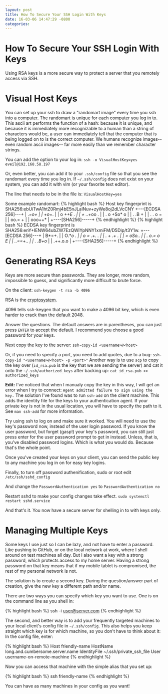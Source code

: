 ```yaml
---
layout: post
title: How To Secure Your SSH Login With Keys
date: 16-03-06 14:47:29 -0800
categories: 
---
```

# How To Secure Your SSH Login With Keys
Using RSA keys is a more secure way to protect a server that you remotely
access via SSH.

# Visual Host Keys

You can set up your ssh to draw a "randomart image" every time you ssh into a
computer.
The randomart is unique for each computer you log in to.
This ascii art performs the function of a hash: because it is unique, and
because it is immediately more 
recognizable to a human than a string of characters would be, a user can
immediately tell that the computer 
that is being logged on to is the correct computer.
We humans recognize images-- even random ascii images-- far more easily than we
remember character strings.
 
 You can add the option to your log in:
`ssh -o VisualHostKey=yes eveil@192.168.58.197`

Or, even better, you can add it to your `.ssh/config` file so that you see the
randomart every time you log in.
If `~/.ssh/config` does not exist on your system, you can add it with vim (or
your favorite text editor).

The line that needs to be in the file is:
`VisualHostKey=yes`

Some example randomart:
{% highlight bash %}
Host key fingerprint is SHA256:ebUiTwA1htZ0Rmj4bE5nJLaINuv+zyWe8oj2dLVcCNY
+---[ECDSA 256]---+
|      .*=o+      |
|      +o*=.      |
|     o *++E .    |
|    + ..*+oo .   |
|   . o +So* o    |
|    .   .B +     |
|   .  . o =      |
|    oo.= +       |
|   ooo++*        |
+----[SHA256]-----+
{% endhighlight %}
{% highlight bash %}
ECDSA key fingerprint is SHA256:enY+IENW64ubZW7EzQWIYpNNY1xmiFM/D5Dip/t3Y1w.
+---[ECDSA 256]---+
|     B*=+.       |
|    O.**o .      |
|   o = .+. .     |
|    . + .+  .    |
|     = oSo..     |
|    . o.= o E    |
|     ..==+..     |
|    . .B+o*      |
|     .++.o.o     |
+----[SHA256]-----+
{% endhighlight %}

# Generating RSA Keys
Keys are more secure than passwords. They are longer, more random, impossible
to guess, and significantly more 
difficult to brute force.

On the client:
`ssh-keygen -t rsa -b 4096`

RSA is the
[cryptosystem](https://en.wikipedia.org/wiki/RSA_%28cryptosystem%29).


4096 tells ssh-keygen that you want to make a 4096 bit key, which is even
harder to crack than the default 
2048.

Answer the questions. The default answers are in parentheses, you can just
press `ENTER` to accept the default. 
I recommend you choose a good password for your keys.

Next copy the key to the server:
`ssh-copy-id <username>@<host>`

Or, if you need to specify a port, you need to add quotes, due to a bug:
`ssh-copy-id "<username>@<host> -p <port>"`
Another 
way is to use `scp` to copy the key over (`id_rsa.pub` is the key that we are
sending the server) and 
cat it onto the `~/.ssh/authorized_keys` after backing up:
`cat id_rsa.pub >> authorized_keys`

**Edit:** I've noticed that when I manualy copy the key in this way, I will get
an error when I try to connect: `Agent admitted failure to sign using the key.`
The solution I've found was to run `ssh-add` on the client machine. This adds
the identity file for the keys to your authentication agent. If your private
key is not in the usual location, you will have to specify the path to it. See
`man ssh-add` for more information.

Try using ssh to log on and make sure it worked.
You will need to use the key's password now, instead of the user login
password.
If you know the user password, but forget (gasp!) your key's password, you can
still just press enter for the 
user password prompt to get in instead.
Unless, that is, you've disabled password logins. Which is what you would do.
Because that's the whole point.

Once you've created your keys on your client, you can send the public key to
any machine you log in on for easy 
key logins.

Finally, to turn off password authenification, sudo or root edit
`/etc/ssh/sshd_config`

And change the `PasswordAuthentication yes` to `PasswordAuthentication no`

Restart sshd to make your config changes take effect.
`sudo systemctl restart sshd.service`

And that's it. You now have a secure server for shelling in to with keys only.

# Managing Multiple Keys
Some keys I use just so I can be lazy, and not have to enter a password. Like
pushing to GitHub, or on the local network at work, where I shell around on
test machines all day. But I also want a key with a strong password, which
protects access to my home server. Having a strong password on that key means
that if my mobile tablet is compromised, the rest of my personal network is
not.

The solution is to create a second key. During the question/answer part of
creation, give the new key a different path and/or name.

There are two ways you can specify which key you want to use. One is on the
command line as you shell in:

{% highlight bash %}
ssh -i <key location> user@server.com
{% endhighlight %}

The second, and better way is to add your frequently targeted machines to your
local client's config file in `~/.ssh/config`. This also helps you keep
straight which key is for which machine, so you don't have to think about it:
In the config file, enter:

{% highlight bash %}
Host           friendly-name
HostName       long.and.cumbersome.server.name
IdentityFile   ~/.ssh/private_ssh_file
User           username-on-remote-machine
{% endhighlight %}

Now you can access that machine with the simple alias that you set up:

{% highlight bash %}
ssh friendly-name
{% endhighlight %}

You can have as many machines in your config as you want!

